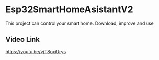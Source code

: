 # Esp32SmartHomeAsistantV2
This project can control your smart home. Download, improve and use

## Video Link

https://youtu.be/vjT8oxiUrys
